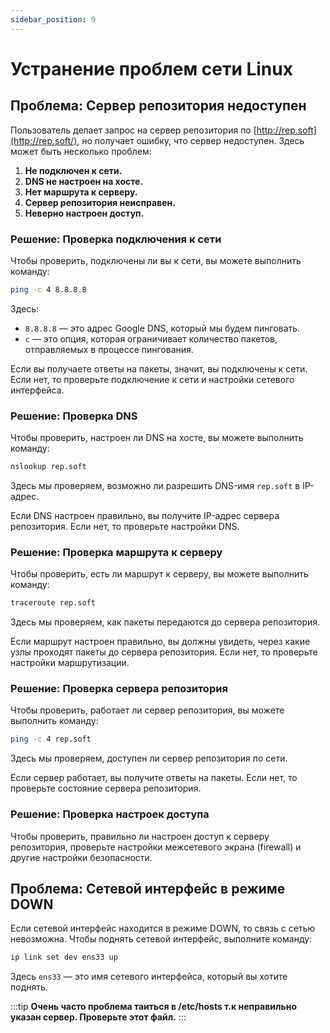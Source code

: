 ```yaml
---
sidebar_position: 9
---
```



# Устранение проблем сети Linux

## Проблема: Сервер репозитория недоступен

Пользователь делает запрос на сервер репозитория по [http://rep.soft](http://rep.soft/), но получает ошибку, что сервер недоступен. Здесь может быть несколько проблем:

1. **Не подключен к сети.**
2. **DNS не настроен на хосте.**
3. **Нет маршрута к серверу.**
4. **Сервер репозитория неисправен.**
5. **Неверно настроен доступ.**

### Решение: Проверка подключения к сети

Чтобы проверить, подключены ли вы к сети, вы можете выполнить команду:

```bash
ping -c 4 8.8.8.8
```

Здесь:

- `8.8.8.8` — это адрес Google DNS, который мы будем пинговать.
- `c` — это опция, которая ограничивает количество пакетов, отправляемых в процессе пингования.

Если вы получаете ответы на пакеты, значит, вы подключены к сети. Если нет, то проверьте подключение к сети и настройки сетевого интерфейса.

### Решение: Проверка DNS

Чтобы проверить, настроен ли DNS на хосте, вы можете выполнить команду:

```bash
nslookup rep.soft
```

Здесь мы проверяем, возможно ли разрешить DNS-имя `rep.soft` в IP-адрес.

Если DNS настроен правильно, вы получите IP-адрес сервера репозитория. Если нет, то проверьте настройки DNS.

### Решение: Проверка маршрута к серверу

Чтобы проверить, есть ли маршрут к серверу, вы можете выполнить команду:

```bash
traceroute rep.soft
```

Здесь мы проверяем, как пакеты передаются до сервера репозитория.

Если маршрут настроен правильно, вы должны увидеть, через какие узлы проходят пакеты до сервера репозитория. Если нет, то проверьте настройки маршрутизации.

### Решение: Проверка сервера репозитория

Чтобы проверить, работает ли сервер репозитория, вы можете выполнить команду:

```bash
ping -c 4 rep.soft
```

Здесь мы проверяем, доступен ли сервер репозитория по сети.

Если сервер работает, вы получите ответы на пакеты. Если нет, то проверьте состояние сервера репозитория.

### Решение: Проверка настроек доступа

Чтобы проверить, правильно ли настроен доступ к серверу репозитория, проверьте настройки межсетевого экрана (firewall) и другие настройки безопасности.

## Проблема: Сетевой интерфейс в режиме DOWN

Если сетевой интерфейс находится в режиме DOWN, то связь с сетью невозможна. Чтобы поднять сетевой интерфейс, выполните команду:

```bash
ip link set dev ens33 up
```

Здесь `ens33` — это имя сетевого интерфейса, который вы хотите поднять.

:::tip
**Очень часто проблема таиться в /etc/hosts т.к неправильно указан сервер. Проверьте этот файл.**
:::